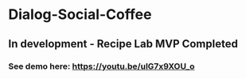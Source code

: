 # Dialog-Social-Coffee

## In development - Recipe Lab MVP Completed
### See demo here: https://youtu.be/ulG7x9XOU_o
